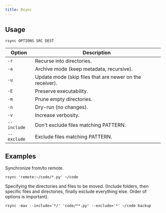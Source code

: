```yaml
---
title: Rsync
---
```


## Usage

```shell
rsync OPTIONS SRC DEST
```

| Option | Description |
| --- | --- |
| `-r` | Recurse into directories. |
| `-a` | Archive mode (keep metadata, recursive). |
| `-u` | Update mode (skip files that are newer on the receiver). |
| `-E` | Preserve executability. |
| `-m` | Prune empty directories. |
| `-n` | Dry-run (no changes). |
| `-v` | Increase verbosity. |
| `--include` | Don't exclude files matching PATTERN. |
| `--exclude` | Exclude files matching PATTERN. |

## Examples

Synchronize from/to remote.

```shell
rsync 'remote:~/code/*.py' ~/code
```

Specifying the directories and files to be moved.
(Include folders, then specific files and directories,
finally exclude everything else.
Order of options is important).

```shell
rsync -mav --include='*/' 'code/**.py' --exclude='*' ~/code backup
```
